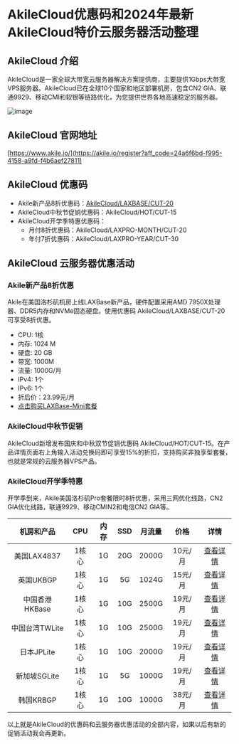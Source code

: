# AkileCloud优惠码和2024年最新AkileCloud特价云服务器活动整理

## AkileCloud 介绍

AkileCloud是一家全球大带宽云服务器解决方案提供商，主要提供1Gbps大带宽VPS服务器。AkileCloud已在全球10个国家和地区部署机房，包含CN2 GIA、联通9929、移动CMI和软银等链路优化，为您提供世界各地高速稳定的服务器。

![image](https://github.com/Joshua25s/AkileCloud/assets/157262445/329400e0-f718-4a36-9077-cb98c674b9c8)


## AkileCloud 官网地址

[https://www.akile.io/](https://akile.io/register?aff_code=24a6f6bd-f995-4158-a9fd-f4b6aef27811)

## AkileCloud 优惠码

- Akile新产品8折优惠码：[AkileCloud/LAXBASE/CUT-20](https://akile.io/register?aff_code=24a6f6bd-f995-4158-a9fd-f4b6aef27811)
- AkileCloud中秋节促销优惠码：AkileCloud/HOT/CUT-15
- AkileCloud开学季特惠优惠码：
  - 月付8折优惠码：AkileCloud/LAXPRO-MONTH/CUT-20
  - 年付7折优惠码：AkileCloud/LAXPRO-YEAR/CUT-30

## AkileCloud 云服务器优惠活动

### Akile新产品8折优惠

Akile在美国洛杉矶机房上线LAXBase新产品，硬件配置采用AMD 7950X处理器、DDR5内存和NVMe固态硬盘。使用优惠码 AkileCloud/LAXBASE/CUT-20 可享受8折优惠。

- CPU: 1核
- 内存: 1024 M
- 硬盘: 20 GB
- 带宽: 1000M
- 流量: 1000G/月
- IPv4: 1个
- IPv6: 1个
- 折后价：23.99元/月
- [点击购买LAXBase-Mini套餐](https://akile.io/shop/server?type=traffic&areaId=2&nodeId=73&planId=400&aff_code=24a6f6bd-f995-4158-a9fd-f4b6aef27811)

### AkileCloud中秋节促销

AkileCloud新增发布国庆和中秋双节促销优惠码 AkileCloud/HOT/CUT-15。在产品详情页面右上角输入活动兑换码即可享受15%的折扣，支持购买非独享型套餐，也就是常规的云服务器VPS产品。

### AkileCloud开学季特惠

开学季到来，Akile美国洛杉矶Pro套餐限时8折优惠，采用三网优化线路，CN2 GIA优化线路，联通9929、移动CMIN2和电信CN2 GIA等。

| 机房和产品 | CPU | 内存 | SSD | 月流量 | 价格 | 详情 |
| :----: | :----: | :----: | :----: | :----: | :----: | :----: |
| 美国LAX4837 | 1核心 | 1G | 20G | 2000G | 10元/月 | [查看详情](https://akile.io/shop/server?type=traffic&areaId=2&nodeId=65&planId=387&aff_code=24a6f6bd-f995-4158-a9fd-f4b6aef27811) |
| 英国UKBGP | 1核心 | 1G | 5G | 1024G | 15元/月 | [查看详情](https://akile.io/shop/server?type=traffic&areaId=11&nodeId=36&planId=155&aff_code=24a6f6bd-f995-4158-a9fd-f4b6aef27811) |
| 中国香港HKBase | 1核心 | 1G | 10G | 2500G | 19元/月 | [查看详情](https://akile.io/shop/server?type=traffic&areaId=3&nodeId=57&planId=340&aff_code=24a6f6bd-f995-4158-a9fd-f4b6aef27811) |
| 中国台湾TWLite | 1核心 | 1G | 10G | 2500G | 19元/月 | [查看详情](https://akile.io/shop/server?type=traffic&areaId=6&nodeId=52&planId=349&aff_code=24a6f6bd-f995-4158-a9fd-f4b6aef27811) |
| 日本JPLite | 1核心 | 1G | 10G | 2000G | 19元/月 | [查看详情](https://akile.io/shop/server?type=traffic&areaId=5&nodeId=53&planId=318&aff_code=24a6f6bd-f995-4158-a9fd-f4b6aef27811) |
| 新加坡SGLite | 1核心 | 1G | 5G | 1000G | 19元/月 | [查看详情](https://akile.io/shop/server?type=traffic&areaId=7&nodeId=67&planId=279&aff_code=24a6f6bd-f995-4158-a9fd-f4b6aef27811) |
| 韩国KRBGP | 1核心 | 1G | 10G | 1000G | 38元/月 | [查看详情](https://akile.io/shop/server?type=traffic&areaId=8&nodeId=61&planId=368&aff_code=24a6f6bd-f995-4158-a9fd-f4b6aef27811) |

以上就是AkileCloud的优惠码和云服务器优惠活动的全部内容，如果以后有新的促销活动我会再更新。
